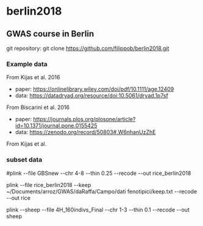 # berlin2018
## GWAS course in Berlin

git repository: git clone https://github.com/filippob/berlin2018.git

### Example data
From Kijas et al. 2016
- paper: https://onlinelibrary.wiley.com/doi/pdf/10.1111/age.12409
- data: https://datadryad.org/resource/doi:10.5061/dryad.1p7sf

From Biscarini et al. 2016
- paper: https://journals.plos.org/plosone/article?id=10.1371/journal.pone.0155425
- data: https://zenodo.org/record/50803#.W6nhanUzZhE

From Kijas et al.


### subset data
#plink --file GBSnew --chr 4-8 --thin 0.25 --recode --out rice_berlin2018

plink --file rice_berlin2018 --keep ~/Documents/arroz/GWAS/daRaffa/Campo/dati fenotipici/keep.txt --recode --out rice

plink --sheep --file 4H_160indivs_Final --chr 1-3 --thin 0.1 --recode --out sheep


